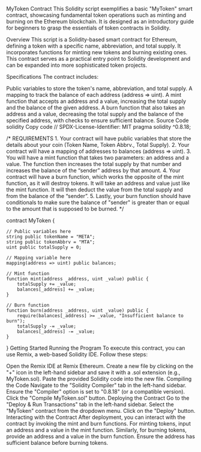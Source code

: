 MyToken Contract
This Solidity script exemplifies a basic "MyToken" smart contract, showcasing fundamental token operations such as minting and burning on the Ethereum blockchain. It is designed as an introductory guide for beginners to grasp the essentials of token contracts in Solidity.

Overview
This script is a Solidity-based smart contract for Ethereum, defining a token with a specific name, abbreviation, and total supply. It incorporates functions for minting new tokens and burning existing ones. This contract serves as a practical entry point to Solidity development and can be expanded into more sophisticated token projects.

Specifications
The contract includes:

Public variables to store the token's name, abbreviation, and total supply.
A mapping to track the balance of each address (address => uint).
A mint function that accepts an address and a value, increasing the total supply and the balance of the given address.
A burn function that also takes an address and a value, decreasing the total supply and the balance of the specified address, with checks to ensure sufficient balance.
Source Code
solidity
Copy code
// SPDX-License-Identifier: MIT
pragma solidity ^0.8.18;

/*
    REQUIREMENTS
    1. Your contract will have public variables that store the details about your coin (Token Name, Token Abbrv., Total Supply).
    2. Your contract will have a mapping of addresses to balances (address => uint).
    3. You will have a mint function that takes two parameters: an address and a value. 
       The function then increases the total supply by that number and increases the balance of the “sender” address by that amount.
    4. Your contract will have a burn function, which works the opposite of the mint function, as it will destroy tokens. 
       It will take an address and value just like the mint function. It will then deduct the value from the total supply 
       and from the balance of the “sender”.
    5. Lastly, your burn function should have conditionals to make sure the balance of "sender" is greater than or equal 
       to the amount that is supposed to be burned.
*/

contract MyToken {

    // Public variables here
    string public tokenName = "META";
    string public tokenAbbrv = "MTA";
    uint public totalSupply = 0;

    // Mapping variable here
    mapping(address => uint) public balances;

    // Mint function
    function mint(address _address, uint _value) public {
        totalSupply += _value;
        balances[_address] += _value;
    }

    // Burn function
    function burn(address _address, uint _value) public {
        require(balances[_address] >= _value, "Insufficient balance to burn");
        totalSupply -= _value;
        balances[_address] -= _value;
    }
}
Getting Started
Running the Program
To execute this contract, you can use Remix, a web-based Solidity IDE. Follow these steps:

Open the Remix IDE at Remix Ethereum.
Create a new file by clicking on the "+" icon in the left-hand sidebar and save it with a .sol extension (e.g., MyToken.sol).
Paste the provided Solidity code into the new file.
Compiling the Code
Navigate to the "Solidity Compiler" tab in the left-hand sidebar.
Ensure the "Compiler" option is set to "0.8.18" (or a compatible version).
Click the "Compile MyToken.sol" button.
Deploying the Contract
Go to the "Deploy & Run Transactions" tab in the left-hand sidebar.
Select the "MyToken" contract from the dropdown menu.
Click on the "Deploy" button.
Interacting with the Contract
After deployment, you can interact with the contract by invoking the mint and burn functions. For minting tokens, input an address and a value in the mint function. Similarly, for burning tokens, provide an address and a value in the burn function. Ensure the address has sufficient balance before burning tokens.





